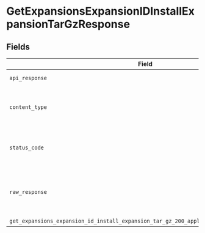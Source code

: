# GetExpansionsExpansionIDInstallExpansionTarGzResponse


## Fields

| Field                                                                                     | Type                                                                                      | Required                                                                                  | Description                                                                               |
| ----------------------------------------------------------------------------------------- | ----------------------------------------------------------------------------------------- | ----------------------------------------------------------------------------------------- | ----------------------------------------------------------------------------------------- |
| `api_response`                                                                            | [Optional[shared.APIResponse]](undefined/models/shared/apiresponse.md)                    | :heavy_minus_sign:                                                                        | unknown error                                                                             |
| `content_type`                                                                            | *Optional[str]*                                                                           | :heavy_check_mark:                                                                        | HTTP response content type for this operation                                             |
| `status_code`                                                                             | *Optional[int]*                                                                           | :heavy_check_mark:                                                                        | HTTP response status code for this operation                                              |
| `raw_response`                                                                            | [requests.Response](https://requests.readthedocs.io/en/latest/api/#requests.Response)     | :heavy_minus_sign:                                                                        | Raw HTTP response; suitable for custom response parsing                                   |
| `get_expansions_expansion_id_install_expansion_tar_gz_200_application_json_binary_string` | *Optional[requests_http.Response]*                                                        | :heavy_minus_sign:                                                                        | OK                                                                                        |